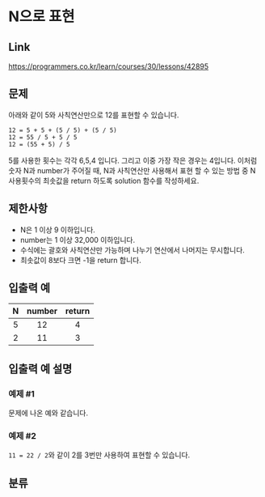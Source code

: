 # N으로 표현

## Link

<https://programmers.co.kr/learn/courses/30/lessons/42895>

## 문제

아래와 같이 5와 사칙연산만으로 12를 표현할 수 있습니다.

`12 = 5 + 5 + (5 / 5) + (5 / 5)`  
`12 = 55 / 5 + 5 / 5`  
`12 = (55 + 5) / 5`  

5를 사용한 횟수는 각각 6,5,4 입니다. 그리고 이중 가장 작은 경우는 4입니다.
이처럼 숫자 N과 number가 주어질 때, N과 사칙연산만 사용해서 표현 할 수 있는 방법 중 N 사용횟수의 최솟값을 return 하도록 solution 함수를 작성하세요.

## 제한사항

* N은 1 이상 9 이하입니다.
* number는 1 이상 32,000 이하입니다.
* 수식에는 괄호와 사칙연산만 가능하며 나누기 연산에서 나머지는 무시합니다.
* 최솟값이 8보다 크면 -1을 return 합니다.

## 입출력 예

|N|number|return|
|:---:|:---:|:---:|
|5|12|4|
|2|11|3|

## 입출력 예 설명

### 예제 #1

문제에 나온 예와 같습니다.

### 예제 #2

`11 = 22 / 2`와 같이 2를 3번만 사용하여 표현할 수 있습니다.

## 분류
